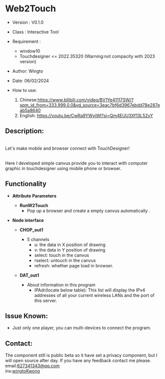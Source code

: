 # Web2Touch

- Version     : V0.1.0
- Class       : Interactive Tool 
- Requirement :
  - window10
  - Touchdesigner <= 2022.35320 (Warning:not compacity with 2023 version)

- Author:
  Wingto

- Date:
  06/02/2024
  
- How to use:
    1. Chinese:https://www.bilibili.com/video/BV1Ye41117SW/?spm_id_from=333.999.0.0&vd_source=3eac7bf6d3967ebdd78e287eab5a8640
    2. English: https://youtu.be/CwRa9YWyiWI?si=Qm4EUU3Xf13L52vY

      
  
## Description:
  <br>Let's make mobile and browser connect with TouchDesigner!

  <br>Here I developed simple canvus provide you to interact with computer graphic in touchdesigner using mobile phone or browser.



## Functionality
- **Attribute Parameters**
  - **RunW2Touch**
    - Pop up a browser and create a empty canvus automatically .
   
- **Node interface**
  - **CHOP_out1**
    - 5 channels
      - u: the data in X position of drawing
      - v: the data in Y position of drawing
      - select: touch in the canvus
      - rselect: untouch in the canvus
      - refresh: whether page load in browser.
        
  - **DAT_out1**
    - About information in this program
      - IPAdr(locate below table): This list will display the IPv4 addresses of all your current wireless LANs and the port of this server.



## Issue Known:
- Just only one player, you can multi-devices to connect the program.


## Contact:

The component still is public beta so it have set a privacy component, but I will open source after day.
If you have any feedback contact me please.
<br>email:627341343@qq.com
<br>ins:[wingtoKwong](https://www.instagram.com/wingtokwong/)

